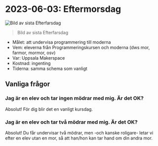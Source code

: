 # 2023-06-03: Eftermorsdag

![Bild av sista Efterfarsdag](IMG_20221119_112002.jpg)

> Bild av sista Efterfarsdag

* Målet: att undervisa programmering till moderna
* Vem: eleverna från Programmeringskursen och moderna (dws mor, farmor, mormor, osv)
* Var: Uppsala Makerspace
* Kostnad: ingenting
* Tiderna: samma schema som vanligt

## Vanliga frågor

### Jag är en elev och tar ingen mödrar med mig. Är det OK?

Absolut! För dig blir det en vanligt kursdag.

### Jag är en elev och tar två mödrar med mig. Är det OK?

Absolut! Du får undervisar två mödrar, men -och kanske roligare-
letar vi efter en elev utan en mor, så att han/hon kan tar hand om din
andra mor.
